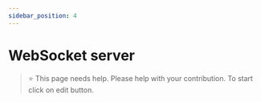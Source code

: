 ```yaml
---
sidebar_position: 4
---
```



# WebSocket server

 > ⭐️ This page needs help. Please help with your contribution. To start click on edit button.
